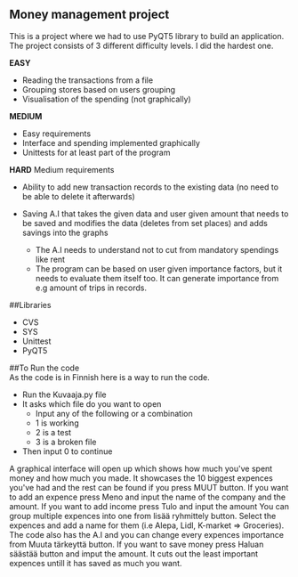 ## Money management project
This is a project where we had to use PyQT5 library to build an application. The project consists of 
3 different difficulty levels. I did the hardest one.

**EASY**
- Reading the transactions from a file
- Grouping stores based on users grouping
- Visualisation of the spending (not graphically)  

**MEDIUM**
- Easy requirements
- Interface and spending implemented graphically
- Unittests for at least part of the program

**HARD**
Medium requirements
- Ability to add new transaction records to the existing data (no need to be able to delete it afterwards)
- Saving A.I that takes the given data and user given amount that needs to be saved and modifies the data (deletes from set places) and adds savings into the graphs
 
  - The A.I needs to understand not to cut from mandatory spendings like rent
  - The program can be based on user given importance factors, but it needs to evaluate them itself too. It can generate importance from e.g amount of trips in records.  

##Libraries  

- CVS
- SYS
- Unittest
- PyQT5

##To Run the code  
 As the code is in Finnish here is a way to run the code.
- Run the Kuvaaja.py file
- It asks which file do you want to open
  - Input any of the following or a combination 
  - 1 is working
  - 2 is a test
  - 3 is a broken file
- Then input 0 to continue  

A graphical interface will open up which shows how much you've spent money
and how much you made. It showcases the 10 biggest expences you've had and the rest
can be found if you press MUUT button. If you want to add an expence press Meno and input 
the name of the company and the amount. If you want to add income press Tulo and input the amount
You can group multiple expences into one from lisää ryhmittely button. Select the expences and add a name for them
(i.e Alepa, Lidl, K-market => Groceries). The  code also has the A.I and you can change every
expences importance from Muuta tärkeyttä button. If you want to save money press Haluan säästää button 
and imput the amount. It cuts out the least important expences untill it has saved as much you want.
